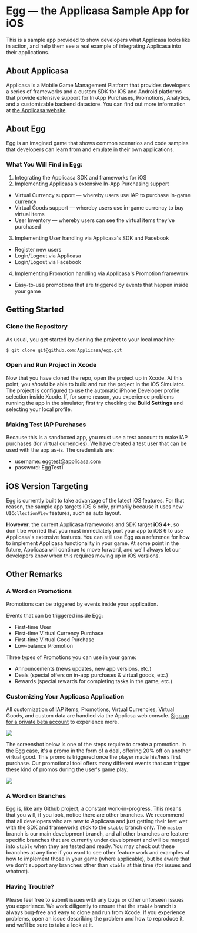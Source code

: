 # Egg &mdash; the Applicasa Sample App for iOS

This is a sample app provided to show developers what Applicasa looks like in action, and help them see a real example of integrating Applicasa into their applications.

## About Applicasa

Applicasa is a Mobile Game Management Platform that provides developers a series of frameworks and a custom SDK for iOS and Android platforms that provide extensive support for In-App Purchases, Promotions, Analytics, and a customizable backend datastore. You can find out more information at [the Applicasa website](http://applicasa.com).

## About Egg

Egg is an imagined game that shows common scenarios and code samples that developers can learn from and emulate in their own applications.

### What You Will Find in Egg:
1. Integrating the Applicasa SDK and frameworks for iOS
2. Implementing Applicasa's extensive In-App Purchasing support
  * Virtual Currency support &mdash; whereby users use IAP to purchase in-game currency
  * Virtual Goods support &mdash; whereby users use in-game currency to buy virtual items
  * User Inventory &mdash; whereby users can see the virtual items they've purchased
3. Implementing User handling via Applicasa's SDK and Facebook
  * Register new users
  * Login/Logout via Applicasa
  * Login/Logout via Facebook
4. Implementing Promotion handling via Applicasa's Promotion framework
  * Easy-to-use promotions that are triggered by events that happen inside your game

## Getting Started

### Clone the Repository

As usual, you get started by cloning the project to your local machine:

```
$ git clone git@github.com:Applicasa/egg.git
```

### Open and Run Project in Xcode

Now that you have cloned the repo, open the project up in Xcode. At this point, you *should* be able to build and run the project in the iOS Simulator. The project is configured to use the automatic iPhone Developer profile selection inside Xcode. If, for some reason, you experience problems running the app in the simulator, first try checking the **Build Settings** and selecting your local profile.

### Making Test IAP Purchases

Because this is a sandboxed app, you must use a test account to make IAP purchases (for virtual currencies). We have created a test user that can be used with the app as-is. The credentials are:

* username: eggtest@applicasa.com
* password: EggTest1

## iOS Version Targeting

Egg is currently built to take advantage of the latest iOS features. For that reason, the sample app targets iOS 6 only, primarily because it uses new ```UICollectionView``` features, such as auto layout.

**However**, the current Applicasa frameworks and SDK target **iOS 4+**, so don't be worried that you must immediately port your app to iOS 6 to use Applicasa's extensive features. You can still use Egg as a reference for how to implement Applicasa functionality in your game. At some point in the future, Applicasa will continue to move forward, and we'll always let our developers know when this requires moving up in iOS versions.

## Other Remarks

### A Word on Promotions

Promotions can be triggered by events inside your application.

Events that can be triggered inside Egg:
* First-time User
* First-time Virtual Currency Purchase
* First-time Virtual Good Purchase
* Low-balance Promotion

Three types of Promotions you can use in your game:
* Announcements (news updates, new app versions, etc.)
* Deals (special offers on in-app purchases & virtual goods, etc.)
* Rewards (special rewards for completing tasks in the game, etc.)

### Customizing Your Applicasa Application

All customization of IAP items, Promotions, Virtual Currencies, Virtual Goods, and custom data are handled via the Applicsa web console. [Sign up for a private beta account](http://applicasa.com/#Register) to experience more.

<img src="https://raw.github.com/Applicasa/egg/stable/readme_imgs/web-console.png"/>

The screenshot below is one of the steps require to create a promotion. In the Egg case, it's a promo in the form of a deal, offering 20% off on another virtual good. This promo is triggered once the player made his/hers first purchase. Our promotional tool offers many different events that can trigger these kind of promos during the user's game play.

<img src="https://raw.github.com/Applicasa/egg/stable/readme_imgs/Offer.png"/>

### A Word on Branches

Egg is, like any Github project, a constant work-in-progress. This means that you will, if you look, notice there are other branches. We recommend that all developers who are new to Applicasa and just getting their feet wet with the SDK and frameworks stick to the ```stable``` branch only. The ```master``` branch is our main development branch, and all other branches are feature-specific branches that are currently under development and will be merged into ```stable``` when they are tested and ready. You may check out these branches at any time if you want to see other feature work and examples of how to implement those in your game (where applicable), but be aware that we don't support any branches other than ```stable``` at this time (for issues and whatnot).

### Having Trouble?

Please feel free to submit issues with any bugs or other unforseen issues you experience. We work diligently to ensure that the ```stable``` branch is always bug-free and easy to clone and run from Xcode. If you experience problems, open an issue describing the problem and how to reproduce it, and we'll be sure to take a look at it.
